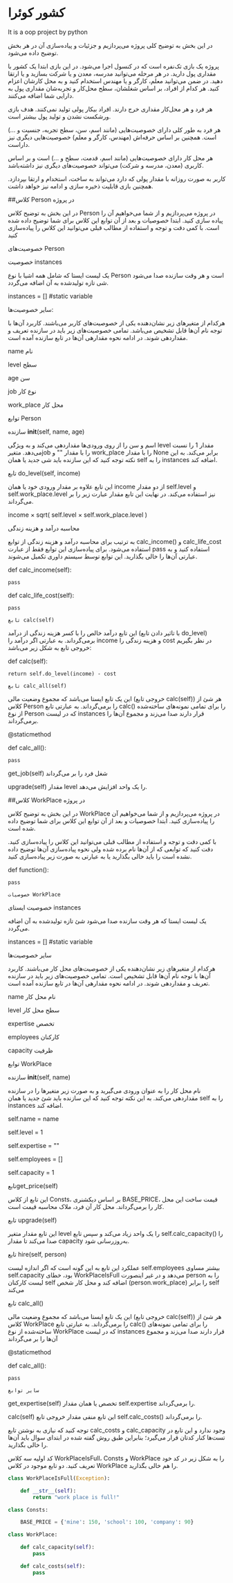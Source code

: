 # کشور کوئرا
It is a oop project by python

در این بخش به توضیح کلی پروژه می‌پردازیم و جزئیات و پیاده‌سازی آن در هر بخش توضیح داده می‌شود.

پروژه یک بازی تک‌نفره‌ است که در کنسول اجرا می‌شود. در این بازی ابتدا یک کشور با مقداری پول دارید. در هر مرحله می‌توانید مدرسه، معدن و یا شرکت بسازید و یا ارتقا دهید. در ضمن می‌توانید معلم، کارگر و یا مهندس استخدام کنید و به محل کارشان اعزام کنید. هر کدام از افراد، بر اساس شغلشان، سطح محل‌کار و تجربه‌شان مقداری پول به دارایی شما اضافه می‌کنند.

هر فرد و هر محل‌کار مقداری خرج دارند. افراد بیکار پولی تولید نمی‌کنند. هدف بازی ورشکست نشدن و تولید پول بیشتر است.

هر فرد به طور کلی دارای خصوصیت‌هایی (مانند اسم، سن، سطح تجربه، جنسیت و ...) است. همچنین بر اساس حرفه‌اش (مهندس، کارگر و معلم) خصوصیت‌هایی دیگری نیز داراست.

هر محل کار دارای خصوصیت‌هایی (مانند اسم، قدمت، سطح و ...) است و بر اساس کاربری (معدن، مدرسه و شرکت) می‌تواند خصوصیت‌های دیگری نیز داشته‌باشد.

کاربر به صورت روزانه با مقدار پولی که دارد می‌تواند به ساخت، استخدام و ارتقا بپردازد. همچنین بازی قابلیت ذخیره سازی و ادامه نیز خواهد داشت.

##کلاس Person در پروژه

در این بخش به توضیح کلاس Person در پروژه می‌پردازیم و از شما می‌خواهیم آن را پیاده سازی کنید. ابتدا خصوصیات و بعد از آن توابع این کلاس برای شما توضیح داده شده است. با کمی دقت و توجه و استفاده از مطالب قبلی می‌توانید این کلاس را پیاده‌سازی کنید

خصوصیت‌های Person

  خصوصیت instances
  
یک لیست ایستا که شامل همه اشیا با نوع Person است و هر وقت سازنده صدا می‌شود شی تازه تولید‌شده به آن اضافه      می‌گردد.

instances = [] #static variable

سایر خصوصیت‌ها:

هرکدام از متغیرهای زیر نشان‌دهنده یکی از خصوصیت‌های کاربر می‌باشند. کاربرد آن‌ها با توجه نام آن‌ها قابل تشخیص می‌باشد. تمامی خصوصیت‌های زیر باید در سازنده تعریف و مقداردهی شوند. در ادامه نحوه مقدارهی آن‌ها در تابع سازنده آمده است.


name	نام

level	سطح

age	سن

job	نوع کار

work_place	محل کار

توابع Person

سازنده __init__(self, name, age)

اسم و سن را از روی ورودی‌ها مقداردهی می‌کند و به ویژگی level مقدار ‍‍1 را نسبت می‌دهد. متغیرjob را با مقدار "" و work_place را با مقدار None برابر می‌کند. به این نکته توجه کنید که این سازنده باید شی جدید یا همان self را به instances اضافه کند.

تابع do_level(self, income)

این تابع علاوه‌ بر مقدار ورودی خود یا همان income از دو مقدار self.level و self.work_place.level نیز استفاده می‌کند. در نهایت این تابع مقدار عبارت زیر را بر می‌گرداند.

income × sqrt( self.level × self.work_place.level )

محاسبه درآمد و هزینه زندگی

به ترتیب برای محاسبه درآمد و هزینه زندگی از توابع calc_income() و calc_life_cost استفاده می‌شود. برای پیاده‌سازی این توابع فقط از عبارت pass استفاده کنید و به عبارتی آن‌ها را خالی بگذارید. این توابع توسط سیستم داوری تکمیل می‌شوند.

def calc_income(self):

    pass
    
def calc_life_cost(self):

    pass
    
    تابع calc(self)
    
این تابع درآمد خالص را با کسر هزینه زندگی از درآمد (با تاثیر دادن تابع do_level) بر‌می‌گرداند. به عبارتی اگر درآمد را income و هزینه زندگی را cost در نظر بگیریم خروجی تابع به شکل زیر می‌باشد:

def calc(self):

    return self.do_level(income) - cost
    
    تابع calc_all(self)
    
این یک تابع ایستا می‌باشد که مجموع وضعیت مالی (خروجی تابع calc(self)) هر شئ از کلاس Person را برمی‌گرداند. به عبارتی تابع calc() را برای تمامی نمونه‌های ساخته‌شده از نوع Person که در لیست instances قرار دارند صدا می‌زند و مجموع آن‌ها را برمی‌گرداند.

@staticmethod

def calc_all():

    pass
    
                                                        
get_job(self)	شغل فرد را بر می‌گرداند

upgrade(self)	مقدار level را یک واحد افزایش می‌دهد.

##کلاس WorkPlace در پروژه

در این بخش به توضیح کلاس WorkPlace‍ در پروژه می‌پردازیم و از شما می‌خواهیم آن را پیاده‌سازی کنید. ابتدا خصوصیات و بعد از آن توابع این کلاس برای شما توضیح داده شده است.

با کمی دقت و توجه و استفاده از مطالب قبلی می‌توانید این کلاس را پیاده‌سازی کنید. دقت کنید که توابعی که از آن‌ها نام برده شده ولی نحوه پیاده‌سازی آن‌ها توضیح داده نشده است را باید خالی بگذارید یا به عبارتی به صورت زیر پیاده‌سازی کنید.

def function():

    pass
    
    خصوصیات WorkPlace‍
    
خصوصیت ایستای instances

یک لیست ایستا که هر وقت سازنده صدا می‌شود شئ تازه تولید‌شده به آن اضافه می‌گردد.

instances = [] #static variable

سایر خصوصیت‌ها

هرکدام از متغیرهای زیر نشان‌دهنده یکی از خصوصیت‌های محل کار می‌باشند. کاربرد آن‌ها با توجه نام آن‌ها قابل تشخیص است. تمامی خصوصیت‌های زیر باید در سازنده تعریف و مقداردهی شوند. در ادامه نحوه مقدارهی آن‌ها در تابع سازنده آمده است.

name	نام محل کار

level	سطح محل کار

expertise	تخصص

employees	کارکنان

capacity	ظرفیت

توابع WorkPlace‍

سازنده __init__(self, name)

نام محل کار را به عنوان ورودی ‌می‌گیرید و به صورت زیر متغیرها را در سازنده مقداردهی می‌کند. به این نکته توجه کنید که این سازنده باید شئ جدید یا همان self را به instances اضافه کند.

self.name = name

self.level = 1

self.expertise = ""

self.employees = []

self.capacity = 1

تابعget_price(self)

این تابع از کلاس ‍Consts، بر اساس دیکشنری BASE_PRICE، قیمت ساخت این محل کار را برمی‌گرداند. محل کار آن فرد، ملاک محاسبه قیمت است.

تابع upgrade(self)

این تابع مقدار متغیر level را یک واحد زیاد می‌کند و سپس تابع self.calc_capacity() را صدا می‌کند تا مقدار capacity به‌روزرسانی شود.

تابع hire(self, person)

عملکرد این تابع به این گونه است که اگر اندازه لیست self.employees بیشتر مساوی self.capacity بود، خطای WorkPlaceIsFull می‌دهد و در غیر اینصورت person را به لیست کارکنان self اضافه کند و محل کار شخص (person.work_place) را برابر self می‌کند

تابع calc_all()

این یک تابع ایستا می‌باشد که مجموع وضعیت مالی (خروجی تابع calc(self)) هر شئ از کلاس WorkPlace را برمی‌گرداند. به عبارتی تابع calc() را برای تمامی نمونه‌های ساخته‌شده از نوع WorkPlace که در لیست instances قرار دارند صدا می‌زند و مجموع آن‌ها را بر می‌گرداند

@staticmethod

def calc_all():

    pass
    
    سایر توابع

get_expertise(self)	تخصص یا همان مقدار self.expertise را برمی‌گرداند.

calc(self)	این تابع منفی مقدار خروجی تابع self.calc_costs() را برمی‌گرداند.    

توجه کنید که نیازی به نوشتن تابع calc_costs و ‍‍calc_capacity وجود ندارد و این تابع در تست‌ها کنار کدتان قرار می‌گیرد؛ بنابراین طبق روش گفته شده در ابتدای سوال باید آن‌ها را خالی بگذارید.

کد اولیه
سه کلاس WorkPlaceIsFull، Consts و WorkPlace را به شکل زیر در کد خود تعریف کنید. دو تابع موجود در کلاس WorkPlace را هم خالی بگذارید.

```python
class WorkPlaceIsFull(Exception):

    def __str__(self):
        return "work place is full!"

class Consts:

    BASE_PRICE = {'mine': 150, 'school': 100, 'company': 90}

class WorkPlace:

    def calc_capacity(self):
        pass

    def calc_costs(self):
        pass
```
        
